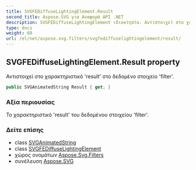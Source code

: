 ```yaml
---
title: SVGFEDiffuseLightingElement.Result
second_title: Aspose.SVG για Αναφορά API .NET
description: SVGFEDiffuseLightingElement ιδιοκτησία. Αντιστοιχεί στο χαρακτηριστικό result στο δεδομένο στοιχείο filter.
type: docs
weight: 60
url: /el/net/aspose.svg.filters/svgfediffuselightingelement/result/
---
```

## SVGFEDiffuseLightingElement.Result property

Αντιστοιχεί στο χαρακτηριστικό 'result' στο δεδομένο στοιχείο 'filter'.

```csharp
public SVGAnimatedString Result { get; }
```

### Αξία περιουσίας

Το χαρακτηριστικό 'result' του δεδομένου στοιχείου 'filter'.

### Δείτε επίσης

* class [SVGAnimatedString](../../../aspose.svg.datatypes/svganimatedstring/)
* class [SVGFEDiffuseLightingElement](../)
* χώρος ονομάτων [Aspose.Svg.Filters](../../svgfediffuselightingelement/)
* συνέλευση [Aspose.SVG](../../../)


